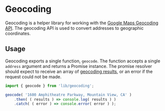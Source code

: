 Geocoding
=========

Geocoding is a helper library for working with the [Google Maps Geocoding API](https://developers.google.com/maps/documentation/geocoding/intro). The geocoding API is used to convert addresses to geographic coordinates.

## Usage

Geocoding exports a single function, `geocode`. The function accepts a single `address` argument and returns a Promise instance. The promise resolver should expect to receive an array of [geocoding results](https://developers.google.com/maps/documentation/geocoding/intro#Results), or an error if the request could not be made.

```jsx
import { geocode } from 'lib/geocoding';

geocode( '1600 Amphitheatre Parkway, Mountain View, CA' )
	.then( ( results ) => console.log( results ) )
	.catch( ( error ) => console.error( error ) );
```

